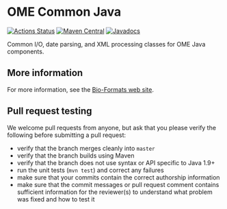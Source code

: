 # OME Common Java

[![Actions Status](https://github.com/ome/ome-common-java/workflows/Maven/badge.svg)](https://github.com/ome/ome-common-java/actions)
[![Maven Central](https://img.shields.io/maven-central/v/org.openmicroscopy/ome-common.svg)](http://search.maven.org/#search%7Cgav%7C1%7Cg%3A%22org.openmicroscopy%22%20AND%20a%3A%22ome-common%22)
[![Javadocs](http://javadoc.io/badge/org.openmicroscopy/ome-common.svg)](http://javadoc.io/doc/org.openmicroscopy/ome-common)

Common I/O, date parsing, and XML processing classes for OME Java components.


More information
----------------

For more information, see the [Bio-Formats web
site](https://www.openmicroscopy.org/bio-formats/).


Pull request testing
--------------------

We welcome pull requests from anyone, but ask that you please verify the
following before submitting a pull request:

 * verify that the branch merges cleanly into ```master```
 * verify that the branch builds using Maven
 * verify that the branch does not use syntax or API specific to Java 1.9+
 * run the unit tests (```mvn test```) and correct any failures
 * make sure that your commits contain the correct authorship information
 * make sure that the commit messages or pull request comment contains
   sufficient information for the reviewer(s) to understand what problem was
   fixed and how to test it
